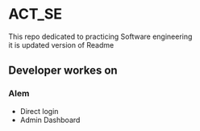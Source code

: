 # ACT_SE
This repo dedicated to practicing Software engineering  
it is updated version of Readme
## Developer workes on 
### Alem
- Direct login
- Admin Dashboard 
